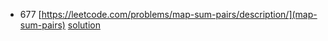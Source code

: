
* 677 [https://leetcode.com/problems/map-sum-pairs/description/](map-sum-pairs) [solution](677.cpp)

